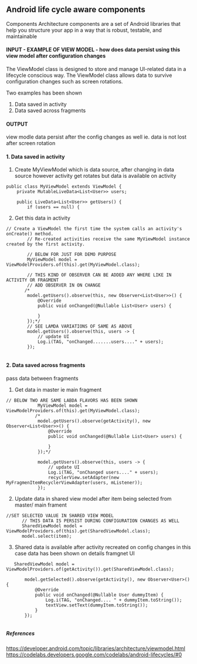 ## Android life cycle aware components

Components
Architecture components are a set of Android libraries
that help you structure your app in a way that is robust, testable, and maintainable

#### INPUT - EXAMPLE OF VIEW MODEL - how does data persist using this view model after configuration changes
The ViewModel class is designed to store and manage UI-related data in a lifecycle conscious way.
The ViewModel class allows data to survive configuration changes such as screen rotations.

Two examples has been shown
1. Data saved in activity
2. Data saved across fragments

#### OUTPUT
view modle data persist after the config changes as well ie. data is not lost after screen rotation

#### 1. Data saved in activity
1. Create MyViewModel which is data source, after changing in data source however activity get rotates but data is available on activity
```
public class MyViewModel extends ViewModel {
    private MutableLiveData<List<User>> users;

    public LiveData<List<User>> getUsers() {
        if (users == null) {
```
2. Get this data in activity

```
// Create a ViewModel the first time the system calls an activity's onCreate() method.
        // Re-created activities receive the same MyViewModel instance created by the first activity.

        // BELOW FOR JUST FOR DEMO PURPOSE
        MyViewModel model = ViewModelProviders.of(this).get(MyViewModel.class);

        // THIS KIND OF OBSERVER CAN BE ADDED ANY WHERE LIKE IN ACTIVITY OR FRAGMENT
        // ADD OBSERVER IN ON CHANGE
       /*
        model.getUsers().observe(this, new Observer<List<User>>() {
            @Override
            public void onChanged(@Nullable List<User> users) {

            }
        });*/
        // SEE LAMDA VARIATIONS OF SAME AS ABOVE
        model.getUsers().observe(this, users -> {
            // update UI
            Log.i(TAG, "onChanged.......users...." + users);
        });
        
   ```
 
 #### 2. Data saved across fragments
 pass data between fragments
 1. Get data in master ie main fragment
 ```
 // BELOW TWO ARE SAME LABDA FLAVORS HAS BEEN SHOWN
             MyViewModel model = ViewModelProviders.of(this).get(MyViewModel.class);
            /*
             model.getUsers().observe(getActivity(), new Observer<List<User>>() {
                 @Override
                 public void onChanged(@Nullable List<User> users) {
 
                 }
             });*/
 
             model.getUsers().observe(this, users -> {
                 // update UI
                 Log.i(TAG, "onChanged users...." + users);
                 recyclerView.setAdapter(new MyFragmenItemRecyclerViewAdapter(users, mListener));
             });
 ```
 2. Update data in shared view model after item being selected from master/ main frament
  ```
 //SET SELECTED VALUE IN SHARED VIEW MODEL
        // THIS DATA IS PERSIST DURING CONFIGURATION CHANGES AS WELL
        SharedViewModel model = ViewModelProviders.of(this).get(SharedViewModel.class);
        model.select(item);
```
 3. Shared data is available after activity recreated on config changes
 in this case data has been shown on details framgnet UI
 ``` Data is received in details fragment after clicking on items
    SharedViewModel model = ViewModelProviders.of(getActivity()).get(SharedViewModel.class);

        model.getSelected().observe(getActivity(), new Observer<User>() {
            @Override
            public void onChanged(@Nullable User dummyItem) {
                Log.i(TAG, "onChanged.... " + dummyItem.toString());
                textView.setText(dummyItem.toString());
            }
        });
        
```


##### References
https://developer.android.com/topic/libraries/architecture/viewmodel.html
https://codelabs.developers.google.com/codelabs/android-lifecycles/#0
